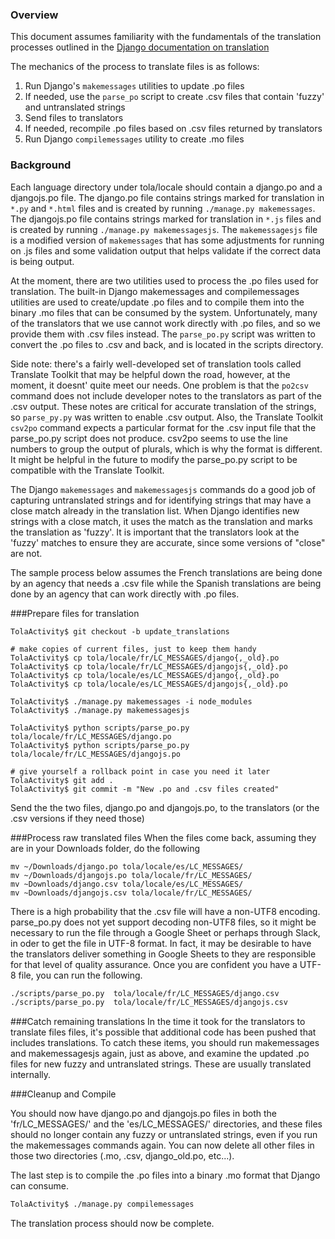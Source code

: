 ### Overview
This document assumes familiarity with the fundamentals of the translation processes outlined in the [Django documentation on translation](https://docs.djangoproject.com/en/1.11/topics/i18n/translation/)

The mechanics of the process to translate files is as follows:
1. Run Django's `makemessages` utilities to update .po files 
2. If needed, use the `parse_po` script to create .csv files that contain 'fuzzy' and untranslated strings
3. Send files to translators
4. If needed, recompile .po files based on .csv files returned by translators
5. Run Django `compilemessages` utility to create .mo files

### Background
Each language directory under tola/locale should contain a django.po and a djangojs.po file.  The django.po file contains strings marked for translation in `*.py` and `*.html` files and is created by running `./manage.py makemessages`.  The djangojs.po file contains strings marked for translation in `*.js` files and is created by running `./manage.py makemessagesjs`.  The `makemessagesjs` file is a modified version of `makemessages` that has some adjustments for running on .js files and some validation output that helps validate if the correct data is being output.

At the moment, there are two utilities used to process the .po files used for translation.  The built-in Django makemessages and compilemessages utilities are used to create/update .po files and to compile them into the binary .mo files that can be consumed by the system.  Unfortunately, many of the translators that we use cannot work directly with .po files, and so we provide them with .csv files instead.  The `parse_po.py` script was written to convert the .po files to .csv and back, and is located in the scripts directory.    

Side note: there's a fairly well-developed set of translation tools called Translate Toolkit that may be helpful down the road, however, at the moment, it doesnt' quite meet our needs.  One problem is that the `po2csv` command does not include developer notes to the translators as part of the .csv output.  These notes are critical for accurate translation of the strings, so `parse_py.py` was written to enable .csv output.  Also, the Translate Toolkit `csv2po` command expects a particular format for the .csv input file that the parse_po.py script does not produce.  csv2po seems to use the line numbers to group the output of plurals, which is why the format is different.  It might be helpful in the future to modify the parse_po.py script to be compatible with the Translate Toolkit.

The Django `makemessages` and `makemessagesjs` commands do a good job of capturing untranslated strings and for identifying strings that may have a close match already in the translation list.  When Django identifies new strings with a close match, it uses the match as the translation and marks the translation as 'fuzzy'. It is important that the translators look at the 'fuzzy' matches to ensure they are accurate, since some versions of "close" are not.

The sample process below assumes the French translations are being done by an agency that needs a .csv file while the Spanish translations are being done by an agency that can work directly with .po files.

###Prepare files for translation
```
TolaActivity$ git checkout -b update_translations

# make copies of current files, just to keep them handy
TolaActivity$ cp tola/locale/fr/LC_MESSAGES/django{,_old}.po
TolaActivity$ cp tola/locale/fr/LC_MESSAGES/djangojs{,_old}.po
TolaActivity$ cp tola/locale/es/LC_MESSAGES/django{,_old}.po
TolaActivity$ cp tola/locale/es/LC_MESSAGES/djangojs{,_old}.po

TolaActivity$ ./manage.py makemessages -i node_modules
TolaActivity$ ./manage.py makemessagesjs

TolaActivity$ python scripts/parse_po.py tola/locale/fr/LC_MESSAGES/django.po
TolaActivity$ python scripts/parse_po.py tola/locale/fr/LC_MESSAGES/djangojs.po

# give yourself a rollback point in case you need it later
TolaActivity$ git add .
TolaActivity$ git commit -m "New .po and .csv files created"
```

Send the the two files, django.po and djangojs.po, to the translators (or the .csv versions if they need those) 

###Process raw translated files
When the files come back, assuming they are in your Downloads folder, do the following
```
mv ~/Downloads/django.po tola/locale/es/LC_MESSAGES/
mv ~/Downloads/djangojs.po tola/locale/fr/LC_MESSAGES/
mv ~Downloads/django.csv tola/locale/es/LC_MESSAGES/
mv ~Downloads/djangojs.csv tola/locale/fr/LC_MESSAGES/
```

There is a high probability that the .csv file will have a non-UTF8 encoding.  parse_po.py does not yet support decoding non-UTF8 files, so it might be necessary to run the file through a Google Sheet or perhaps through Slack, in oder to get the file in UTF-8 format.  In fact, it may be desirable to have the translators deliver something in Google Sheets to they are responsible for that level of quality assurance.  Once you are confident you have a UTF-8 file, you can run the following.

```bash
./scripts/parse_po.py  tola/locale/fr/LC_MESSAGES/django.csv
./scripts/parse_po.py  tola/locale/fr/LC_MESSAGES/djangojs.csv
```

###Catch remaining translations
In the time it took for the translators to translate files files, it's possible that additional code has been pushed that includes translations.  To catch these items, you should run makemessages and makemessagesjs again, just as above, and examine the updated .po files for new fuzzy and untranslated strings.  These are usually translated internally.


###Cleanup and Compile 

You should now have django.po and djangojs.po files in both the 'fr/LC_MESSAGES/' and the 'es/LC_MESSAGES/' directories, and these files should no longer contain any fuzzy or untranslated strings, even if you run the makemessages commands again.  You can now delete all other files in those two directories (.mo, .csv, django_old.po, etc...).

The last step is to compile the .po files into a binary .mo format that Django can consume.
```bash
TolaActivity$ ./manage.py compilemessages
```


The translation process should now be complete.
